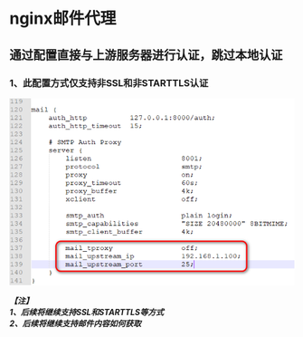 
# nginx邮件代理

## 通过配置直接与上游服务器进行认证，跳过本地认证

### 1、此配置方式仅支持非SSL和非STARTTLS认证

![照片1](https://github.com/gchs2012/nginx-mail-proxy/blob/master/conf/照片1.png)

***【注】<br>***
***1、后续将继续支持SSL和STARTTLS等方式<br>***
***2、后续将继续支持邮件内容如何获取<br>***
